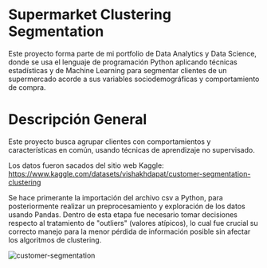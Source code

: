 # Supermarket Clustering Segmentation
Este proyecto forma parte de mi portfolio de Data Analytics y Data Science, donde se usa el lenguaje de programación Python aplicando técnicas estadísticas y de Machine Learning para segmentar clientes de un supermercado acorde a sus variables sociodemográficas y comportamiento de compra.

# Descripción General 
Este proyecto busca agrupar clientes con comportamientos y características en común, usando técnicas de aprendizaje no supervisado. 

Los datos fueron sacados del sitio web Kaggle: https://www.kaggle.com/datasets/vishakhdapat/customer-segmentation-clustering

Se hace primerante la importación del archivo csv a Python, para posteriormente realizar un preprocesamiento y exploración de los datos usando Pandas. Dentro de esta etapa fue necesario tomar decisiones respecto al tratamiento de "outliers" (valores atípicos), lo cual fue crucial su correcto manejo para la menor pérdida de información posible sin afectar los algoritmos de clustering. 

![customer-segmentation](https://github.com/user-attachments/assets/2bc7205f-3c7a-414e-9321-ddbaf82c7edb)

